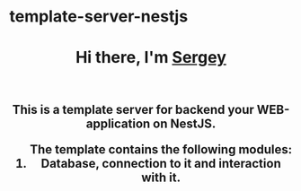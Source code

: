 # template-server-nestjs
<h1 align="center">Hi there, I'm <a href="https://t.me/djsbortsov" target="_blank">Sergey</a>
<br>
<br>
  
<h2 align="center">This is a template server for backend your WEB-application on NestJS.

<ol> The template contains the following modules: 
  <li>Database, connection to it and interaction with it.</li>
</ol>
